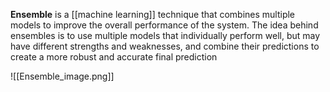 **Ensemble** is a [[machine learning]] technique that combines multiple models to improve the overall performance of the system. The idea behind ensembles is to use multiple models that individually perform well, but may have different strengths and weaknesses, and combine their predictions to create a more robust and accurate final prediction


![[Ensemble_image.png]]